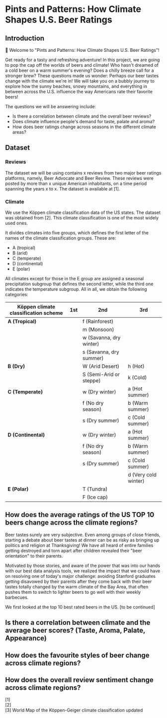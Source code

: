 # Pints and Patterns: How Climate Shapes U.S. Beer Ratings

## Introduction

🍻 Welcome to "Pints and Patterns: How Climate Shapes U.S. Beer Ratings"!

Get ready for a tasty and refreshing adventure! In this project, we are going to pop the cap off the worlds of beers and climate! 
Who hasn't dreamed of a cold beer on a warm summer's evening? Does a chilly breeze call for a stronger brew? These questions made us wonder: Perhaps our beer tastes change with the climate we're in!
We will take you on a bubbly journey to explore how the sunny beaches, snowy mountains, and everything in between across the U.S. influence the way Americans rate their favorite beers!

The questions we will be answering include:
- Is there a correlation between climate and the overall beer reviews?
- Does climate influence people's demand for taste, palate and aroma?
- How does beer ratings change across seasons in the different climate areas?

## Dataset
### Reviews
The dataset we will be using contains x reviews from two major beer ratings platforms, namely, Beer Advocate and Beer Review.
These reviews were posted by more than x unique American inhabitants, on a time period spanning the years x to x. The dataset is available at [1].

### Climate
We use the Köppen climate classification data of the US states. The dataset was obtained from [2]. This climate classification is one of the most widely used ones.

It divides climates into five groups, which defines the first letter of the names of the climate classification groups. These are:
- A (tropical)
- B (arid)
- C (temperate)
- D (continental)
- E (polar)

All climates except for those in the E group are assigned a seasonal precipitation subgroup that defines the second letter, while the third one indicates the temperature subgroup. All in all, we obtain the following categories:

| Köppen climate classification scheme | 1st | 2nd                 | 3rd              |
|--------------------------------------|-----|----------------------|------------------|
| **A (Tropical)**                     |     | f (Rainforest)       |                  |
|                                      |     | m (Monsoon)          |                  |
|                                      |     | w (Savanna, dry winter) |              |
|                                      |     | s (Savanna, dry summer) |              |
| **B (Dry)**                          |     | W (Arid Desert)      | h (Hot)          |
|                                      |     | S (Semi-Arid or steppe) | k (Cold)      |
| **C (Temperate)**                    |     | w (Dry winter)       | a (Hot summer)   |
|                                      |     | f (No dry season)    | b (Warm summer)  |
|                                      |     | s (Dry summer)       | c (Cold summer)  |
| **D (Continental)**                  |     | w (Dry winter)       | a (Hot summer)   |
|                                      |     | f (No dry season)    | b (Warm summer)  |
|                                      |     | s (Dry summer)       | c (Cold summer)  |
|                                      |     |                      | d (Very cold winter) |
| **E (Polar)**                        |     | T (Tundra)           |                  |
|                                      |     | F (Ice cap)          |                  |


## How does the average ratings of the US TOP 10 beers change across the climate regions?

Beer tastes surely are very subjective. Even among groups of close friends, starting a debate about beer tastes at dinner can be as risky as bringing up politics and religion at Thanksgiving! We have all heard of entire families getting destroyed and torn apart after children revealed their "beer orientation" to their parents.

Motivated by those stories, and aware of the power that was into our hands with our best data analysis tools, we realized the impact that we could have on resolving one of today's major challenge: avoiding Stanford graduates getting disavowed by their parents after they come back with their beer tastes totally changed by the warm climate of the Bay Area, that often pushes them to switch to lighter beers to go well with their weekly barbecues.

We first looked at the top 10 best rated beers in the US. [to be continued]


## Is there a correlation between climate and the average beer scores? (Taste, Aroma, Palate, Appearance)


## How does the favourite styles of beer change across climate regions?

## How does the overall review sentiment change across climate regions?








[1] \
[2] \
[3] World Map of the Köppen-Geiger climate classification updated


